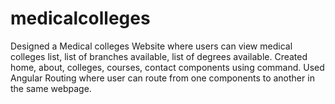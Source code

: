 # medicalcolleges
Designed a Medical colleges Website where users can view medical colleges list, list of branches available, list of degrees available. Created home, about, colleges, courses, contact components using command<ng generate component componentname>. Used Angular Routing where user can route from one components to another in the same webpage.
